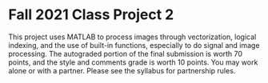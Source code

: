 # Fall 2021 Class Project 2

This project uses MATLAB to process images through vectorization, logical indexing, and the use of built-in functions, especially to do signal and image processing.
The autograded portion of the final submission is worth 70 points, and the style and comments grade is worth 10 points.
You may work alone or with a partner. Please see the syllabus for partnership rules.
